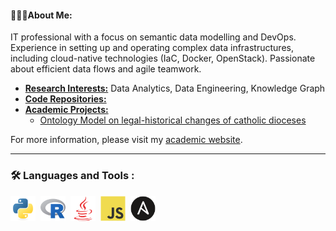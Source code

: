 <h4>👨🏻&zwj;💻About Me:</h4>
<p>IT professional with a focus on semantic data modelling and DevOps. Experience in setting up and operating complex data infrastructures, including cloud-native technologies (IaC, Docker, OpenStack). Passionate about efficient data flows and agile teamwork.</p>
<ul>
<li><strong><u>Research Interests:</u></strong> Data Analytics, Data Engineering, Knowledge Graph </li>
<li><strong><u>Code Repositories:</u></strong>
<ul>

</ul>
<li><strong><u>Academic Projects:</u></strong>
<ul>
<li><a href="https://monsieur-park.github.io/diocesan-ontology/" target="_blank" rel="noopener noreferrer">Ontology Model on legal-historical changes of catholic dioceses</a></li>

</ul>
</li>
</ul>
<p>For more information, please visit my <a href="https://www.yannmueller.de" target="_blank" rel="noopener noreferrer">academic website</a>.</p>

---

### :hammer_and_wrench: Languages and Tools :
<div>
    <img src="https://github.com/devicons/devicon/blob/master/icons/python/python-original.svg" title="Python" alt="Python" width="40" height="40"/>&nbsp;
    <img src="https://github.com/devicons/devicon/blob/master/icons/r/r-original.svg" title="Julia" alt="Julia" width="40" height="40"/>&nbsp;
    <img src="https://github.com/devicons/devicon/blob/master/icons/java/java-plain.svg" title="Julia" alt="Java" width="40" height="40"/>&nbsp;
    <img src="https://github.com/devicons/devicon/blob/master/icons/javascript/javascript-original.svg" title="JavaScript" alt="Matlab" width="40" height="40"/>&nbsp;
    <img src="https://github.com/devicons/devicon/blob/master/icons/ansible/ansible-plain.svg" title="Julia" alt="Ansible" width="40" height="40"/>&nbsp;

</div>
